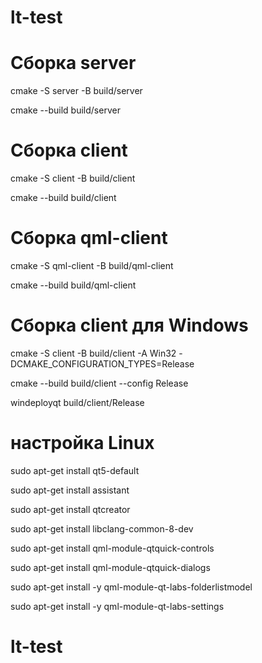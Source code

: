 # lt-test

# Сборка server
cmake -S server -B build/server 

cmake --build build/server

# Сборка client
cmake -S client -B build/client

cmake --build build/client

# Сборка qml-client
cmake -S qml-client -B build/qml-client

cmake --build build/qml-client

# Сборка client для Windows
cmake -S client -B build/client -A Win32 -DCMAKE_CONFIGURATION_TYPES=Release

cmake --build build/client --config Release

windeployqt build/client/Release


# настройка Linux
sudo apt-get install qt5-default

sudo apt-get install assistant

sudo apt-get install qtcreator

sudo apt-get install libclang-common-8-dev

sudo apt-get install qml-module-qtquick-controls

sudo apt-get install qml-module-qtquick-dialogs

sudo apt-get install -y qml-module-qt-labs-folderlistmodel

sudo apt-get install -y qml-module-qt-labs-settings

# lt-test
